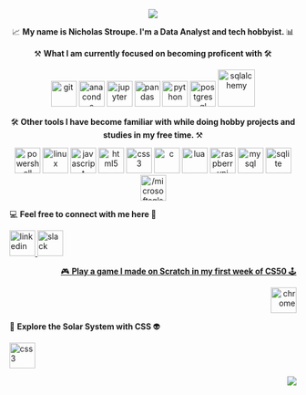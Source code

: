 <p align="center">
<img src="https://capsule-render.vercel.app/api?type=waving&color=timeGradient&height=180&section=header&text=%20%🪐%20Hello,%20World!%20🌎%20&fontSize=60&fontColor=FFFFFF"/>
</p> 

<p align="center">
📈 <b> My name is Nicholas Stroupe. I'm a Data Analyst and tech hobbyist. </b> 📊
</p>

<p align="center">
⚒️ <b> What I am currently focused on becoming proficent with </b> 🛠️
</p>
<p align="center">
<img src="https://cdn.jsdelivr.net/gh/devicons/devicon@latest/icons/git/git-original.svg" alt="git" width="45" height="45"/>
<img src="https://cdn.jsdelivr.net/gh/devicons/devicon/icons/anaconda/anaconda-original.svg" alt="anaconda" width="45" height="45"/>
<img src="https://cdn.jsdelivr.net/gh/devicons/devicon/icons/jupyter/jupyter-original-wordmark.svg" alt="jupyter" width="45" height="45"/>
<img src="https://cdn.jsdelivr.net/gh/devicons/devicon/icons/pandas/pandas-original.svg" alt="pandas" width="45" height="45"/>
<img src="https://cdn.jsdelivr.net/gh/devicons/devicon/icons/python/python-original.svg" alt="python" width="45" height="45"/>
<img src="https://cdn.jsdelivr.net/gh/devicons/devicon@latest/icons/postgresql/postgresql-original.svg" alt="postgresql" width="45" height="45"/>
<img src="https://cdn.jsdelivr.net/gh/devicons/devicon@latest/icons/sqlalchemy/sqlalchemy-original-wordmark.svg" alt="sqlalchemy" width="65" height="65"/>
</p>

<p align="center">
🛠️<b> Other tools I have become familiar with while doing hobby projects and studies in my free time. </b>⚒️
</p>
<p align="center">
<img src="https://cdn.jsdelivr.net/gh/devicons/devicon@latest/icons/powershell/powershell-original.svg" alt="powershell" width="45" height="45"/>
<img src="https://cdn.jsdelivr.net/gh/devicons/devicon@latest/icons/linux/linux-original.svg" alt="linux" width="45" height="45"/>
<img src="https://cdn.jsdelivr.net/gh/devicons/devicon@latest/icons/javascript/javascript-original.svg" alt="javascript" width="45" height="45"/>  
<img src="https://cdn.jsdelivr.net/gh/devicons/devicon/icons/html5/html5-original.svg" alt="html5" width="45" height="45"/>
<img src="https://cdn.jsdelivr.net/gh/devicons/devicon/icons/css3/css3-original.svg" alt="css3" width="45" height="45"/>
<img src="https://cdn.jsdelivr.net/gh/devicons/devicon@latest/icons/c/c-original.svg" alt="c" width="45" height="45"/>
<img src="https://cdn.jsdelivr.net/gh/devicons/devicon@latest/icons/lua/lua-original.svg" alt="lua" width="45" height="45"/>
<img src="https://cdn.jsdelivr.net/gh/devicons/devicon@latest/icons/raspberrypi/raspberrypi-original.svg" alt="raspberrypi" width="45" height="45"/>
<img src="https://cdn.jsdelivr.net/gh/devicons/devicon/icons/mysql/mysql-original-wordmark.svg" alt="mysql" width="45" height="45"/>
<img src="https://cdn.jsdelivr.net/gh/devicons/devicon/icons/sqlite/sqlite-original-wordmark.svg" alt="sqlite" width="45" height="45"/>
<img src="https://cdn.jsdelivr.net/gh/devicons/devicon/icons//microsoftsqlserver//microsoftsqlserver-plain-wordmark.svg" alt="/microsoftsqlserver" width="45" height="45"/>
</p>


<p align="left">
💻 <b> Feel free to connect with me here </b> 📲
</p>
<p align="left">
<a href="https://www.linkedin.com/in/nicholas-stroupe/">
<img src="https://cdn.jsdelivr.net/gh/devicons/devicon@latest/icons/linkedin/linkedin-original.svg" alt="linkedin" width="45" height="45"/>
<img src="https://cdn.jsdelivr.net/gh/devicons/devicon@latest/icons/slack/slack-original.svg" alt="slack" width="45" height="45"/>
  
<p align="right">
🎮 <b> Play a game I made on Scratch in my first week of CS50 </b>🕹️
</p>
<p align="right"> 
<a href="https://scratch.mit.edu/projects/869544427">
<img src="https://cdn.jsdelivr.net/gh/devicons/devicon@latest/icons/chrome/chrome-original.svg" alt="chrome" width="45" height="45"/>
</a>
</p>

<p align="left">
🚀 <b> Explore the Solar System with CSS </b> 👽
</p>
<p align="left">
<a href="https://codepen.io/data_astro/pen/MYgbNqe">
<img src="https://cdn.jsdelivr.net/gh/devicons/devicon@latest/icons/css3/css3-original-wordmark.svg" alt="css3" width="45" height="45"/>

<p align="right"> 
<img src="https://capsule-render.vercel.app/api?type=waving&color=timeGradient&height=180&section=footer&text=%20🛰️%20Travel%20Safe%20🚀%20&fontSize=40&fontColor=FFFFFF"/>
</p>
